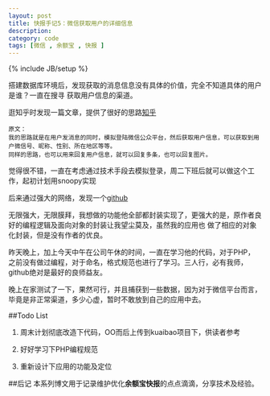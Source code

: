```yaml
---
layout: post
title: 快报手记5：微信获取用户的详细信息
description: 
category: code
tags: [微信 , 余额宝 , 快报 ]
---
```

{% include JB/setup %}

搭建数据库环境后，发现获取的消息信息没有具体的价值，完全不知道具体的用户是谁？一直在搜寻
获取用户信息的渠道。

逛知乎时发现一篇文章，提供了很好的思路[知乎](http://www.zhihu.com/question/20956354?nr=1)

	原文：
	我的思路就是在用户发消息的同时，模拟登陆微信公众平台，然后获取用户信息，可以获取到用户微信号、昵称、性别、所在地区等等。
	同样的思路，也可以用来回复用户信息，就可以回复多条，也可以回复图片。

	
觉得很不错，一直在考虑通过技术手段去模拟登录，周二下班后就可以做这个工作，起初计划用snoopy实现

后来通过强大的网络，发现一个[github](https://github.com/dodgepudding/wechat-php-sdk)

无限强大，无限膜拜，我想做的功能他全部都封装实现了，更强大的是，原作者良好的编程逻辑及面向对象的封装让我望尘莫及，虽然我的应用也
做了相应的对象化封装，但是没有作者的优良。

昨天晚上，加上今天中午在公司午休的时间，一直在学习他的代码，对于PHP，之前没有做过编程，对于命名，格式规范也进行了学习。三人行，必有我师，
github绝对是最好的良师益友。

晚上在家测试了一下，果然可行，并且捕获到一些数据，因为对于微信平台而言，毕竟是非正常渠道，多少心虚，暂时不敢放到自己的应用中去。

##Todo List

  1.  周末计划彻底改造下代码，OO而后上传到kuaibao项目下，供读者参考
  
  2.  好好学习下PHP编程规范
  
  3.  重新设计下应用的功能及定位
  
  
##后记
本系列博文用于记录维护优化**余额宝快报**的点点滴滴，分享技术及经验。